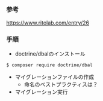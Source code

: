 ### 参考
https://www.ritolab.com/entry/26
### 手順
- doctrine/dbalのインストール
```
$ composer require doctrine/dbal
```
- マイグレーションファイルの作成
    - 命名のベストプラクティスは？
- マイグレーション実行
